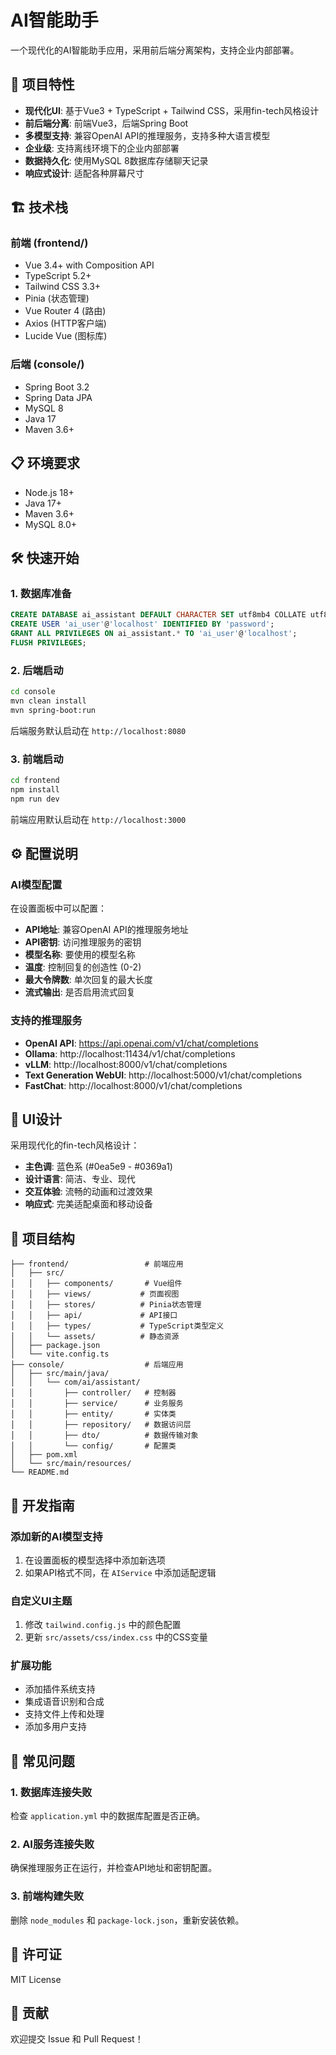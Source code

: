 # AI智能助手

一个现代化的AI智能助手应用，采用前后端分离架构，支持企业内部部署。

## 🚀 项目特性

- **现代化UI**: 基于Vue3 + TypeScript + Tailwind CSS，采用fin-tech风格设计
- **前后端分离**: 前端Vue3，后端Spring Boot
- **多模型支持**: 兼容OpenAI API的推理服务，支持多种大语言模型
- **企业级**: 支持离线环境下的企业内部部署
- **数据持久化**: 使用MySQL 8数据库存储聊天记录
- **响应式设计**: 适配各种屏幕尺寸

## 🏗️ 技术栈

### 前端 (frontend/)
- Vue 3.4+ with Composition API
- TypeScript 5.2+
- Tailwind CSS 3.3+
- Pinia (状态管理)
- Vue Router 4 (路由)
- Axios (HTTP客户端)
- Lucide Vue (图标库)

### 后端 (console/)
- Spring Boot 3.2
- Spring Data JPA
- MySQL 8
- Java 17
- Maven 3.6+

## 📋 环境要求

- Node.js 18+
- Java 17+
- Maven 3.6+
- MySQL 8.0+

## 🛠️ 快速开始

### 1. 数据库准备

```sql
CREATE DATABASE ai_assistant DEFAULT CHARACTER SET utf8mb4 COLLATE utf8mb4_unicode_ci;
CREATE USER 'ai_user'@'localhost' IDENTIFIED BY 'password';
GRANT ALL PRIVILEGES ON ai_assistant.* TO 'ai_user'@'localhost';
FLUSH PRIVILEGES;
```

### 2. 后端启动

```bash
cd console
mvn clean install
mvn spring-boot:run
```

后端服务默认启动在 `http://localhost:8080`

### 3. 前端启动

```bash
cd frontend
npm install
npm run dev
```

前端应用默认启动在 `http://localhost:3000`

## ⚙️ 配置说明

### AI模型配置

在设置面板中可以配置：

- **API地址**: 兼容OpenAI API的推理服务地址
- **API密钥**: 访问推理服务的密钥
- **模型名称**: 要使用的模型名称
- **温度**: 控制回复的创造性 (0-2)
- **最大令牌数**: 单次回复的最大长度
- **流式输出**: 是否启用流式回复

### 支持的推理服务

- **OpenAI API**: https://api.openai.com/v1/chat/completions
- **Ollama**: http://localhost:11434/v1/chat/completions
- **vLLM**: http://localhost:8000/v1/chat/completions
- **Text Generation WebUI**: http://localhost:5000/v1/chat/completions
- **FastChat**: http://localhost:8000/v1/chat/completions

## 🎨 UI设计

采用现代化的fin-tech风格设计：

- **主色调**: 蓝色系 (#0ea5e9 - #0369a1)
- **设计语言**: 简洁、专业、现代
- **交互体验**: 流畅的动画和过渡效果
- **响应式**: 完美适配桌面和移动设备

## 📁 项目结构

```
├── frontend/                 # 前端应用
│   ├── src/
│   │   ├── components/       # Vue组件
│   │   ├── views/           # 页面视图
│   │   ├── stores/          # Pinia状态管理
│   │   ├── api/             # API接口
│   │   ├── types/           # TypeScript类型定义
│   │   └── assets/          # 静态资源
│   ├── package.json
│   └── vite.config.ts
├── console/                  # 后端应用
│   ├── src/main/java/
│   │   └── com/ai/assistant/
│   │       ├── controller/   # 控制器
│   │       ├── service/      # 业务服务
│   │       ├── entity/       # 实体类
│   │       ├── repository/   # 数据访问层
│   │       ├── dto/          # 数据传输对象
│   │       └── config/       # 配置类
│   ├── pom.xml
│   └── src/main/resources/
└── README.md
```

## 🔧 开发指南

### 添加新的AI模型支持

1. 在设置面板的模型选择中添加新选项
2. 如果API格式不同，在 `AIService` 中添加适配逻辑

### 自定义UI主题

1. 修改 `tailwind.config.js` 中的颜色配置
2. 更新 `src/assets/css/index.css` 中的CSS变量

### 扩展功能

- 添加插件系统支持
- 集成语音识别和合成
- 支持文件上传和处理
- 添加多用户支持

## 🐛 常见问题

### 1. 数据库连接失败
检查 `application.yml` 中的数据库配置是否正确。

### 2. AI服务连接失败
确保推理服务正在运行，并检查API地址和密钥配置。

### 3. 前端构建失败
删除 `node_modules` 和 `package-lock.json`，重新安装依赖。

## 📄 许可证

MIT License

## 🤝 贡献

欢迎提交 Issue 和 Pull Request！
